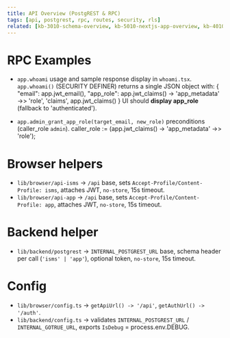 ```yaml
--- 
title: API Overview (PostgREST & RPC) 
tags: [api, postgrest, rpc, routes, security, rls] 
related: [kb-3010-schema-overview, kb-5010-nextjs-app-overview, kb-4010-api-overview] 
--- 
```

 
# RPC Examples 
- `app.whoami` usage and sample response display in `whoami.tsx`. 
 `app.whoami()` (SECURITY DEFINER) returns a single JSON object with: 
   { 
     "email": app.jwt_email(), 
     "app_role": app.jwt_claims() -> 'app_metadata' ->> 'role', 
     'claims', app.jwt_claims() 
   } 
 UI should **display app_role** (fallback to 'authenticated'). 

- `app.admin_grant_app_role(target_email, new_role)` preconditions (caller_role `admin`). 
  caller_role := (app.jwt_claims() -> 'app_metadata' ->> 'role'); 
  

# Browser helpers
- `lib/browser/api-isms` → `/api` base, sets `Accept-Profile/Content-Profile: isms`, attaches JWT, `no-store`, 15s timeout. 
- `lib/browser/api-app`  → `/api` base, sets `Accept-Profile/Content-Profile: app`, attaches JWT, `no-store`, 15s timeout. 
 
# Backend helper
- `lib/backend/postgrest` → `INTERNAL_POSTGREST_URL` base, schema header per call (`'isms' | 'app'`), optional token, `no-store`, 15s timeout. 
 
# Config
- `lib/browser/config.ts` → `getApiUrl() -> '/api'`, `getAuthUrl() -> '/auth'`. 
- `lib/backend/config.ts` → validates `INTERNAL_POSTGREST_URL` / `INTERNAL_GOTRUE_URL`, exports `IsDebug` = process.env.DEBUG. 
 